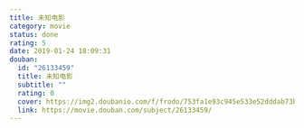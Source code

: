 ```yaml
---
title: 未知电影
category: movie
status: done
rating: 5
date: 2019-01-24 18:09:31
douban:
  id: "26133459"
  title: 未知电影
  subtitle: ""
  rating: 0
  cover: https://img2.doubanio.com/f/frodo/753fa1e93c945e533e52dddab73b2b55a1083083/pics/subject/movie_large.jpg
  link: https://movie.douban.com/subject/26133459/
---
```



